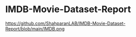 # IMDB-Movie-Dataset-Report

https://github.com/ShahparanLAB/IMDB-Movie-Dataset-Report/blob/main/IMDB.png
